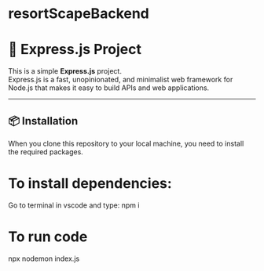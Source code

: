 # resortScapeBackend

# 🚀 Express.js Project

This is a simple **Express.js** project.  
Express.js is a fast, unopinionated, and minimalist web framework for Node.js that makes it easy to build APIs and web applications.

---

## 📦 Installation

When you clone this repository to your local machine, you need to install the required packages.

# To install dependencies:
Go to terminal in vscode and type:
  npm i

# To run code

npx nodemon index.js
